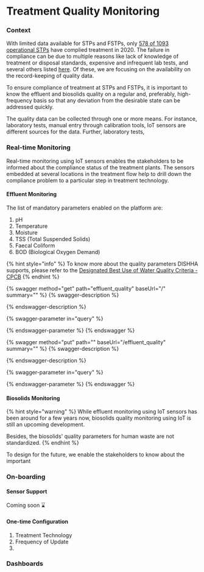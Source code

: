 # Treatment Quality Monitoring

### Context

With limited data available for STPs and FSTPs, only [578 of 1093 operational STPs](https://cpcb.nic.in/openpdffile.php?id=UmVwb3J0RmlsZXMvMTIyOF8xNjE1MTk2MzIyX21lZGlhcGhvdG85NTY0LnBkZg==) have complied treatment in 2020. The failure in compliance can be due to multiple reasons like lack of knowledge of treatment or disposal standards, expensive and infrequent lab tests, and several others listed [here](https://miro.com/app/board/o9J\_lbLj6ps=/?moveToWidget=3074457358634878411\&cot=14). Of these, we are focusing on the availability on the record-keeping of quality data.&#x20;

To ensure compliance of treatment at STPs and FSTPs, it is important to know the effluent and biosolids quality on a regular and, preferably, high-frequency basis so that any deviation from the desirable state can be addressed quickly.

The quality data can be collected through one or more means. For instance, laboratory tests, manual entry through calibration tools, IoT sensors are different sources for the data. Further, laboratory tests,&#x20;

### Real-time Monitoring

Real-time monitoring using IoT sensors enables the stakeholders to be informed about the compliance status of the treatment plants. The sensors embedded at several locations in the treatment flow help to drill down the compliance problem to a particular step in treatment technology.

#### Effluent Monitoring

The list of mandatory parameters enabled on the platform are:

1. pH
2. Temperature
3. Moisture
4. TSS (Total Suspended Solids)
5. Faecal Coliform
6. BOD (Biological Oxygen Demand)

{% hint style="info" %}
To know more about the quality parameters DISHHA supports, please refer to the [Designated Best Use of Water Quality Criteria - CPCB](https://cpcb.nic.in/wqm/Designated\_Best\_Use\_Water\_Quality\_Criteria.pdf)
{% endhint %}



{% swagger method="get" path="effluent_quality" baseUrl="/" summary="" %}
{% swagger-description %}

{% endswagger-description %}

{% swagger-parameter in="query" %}

{% endswagger-parameter %}
{% endswagger %}

{% swagger method="put" path="" baseUrl="/effluent_quality" summary="" %}
{% swagger-description %}

{% endswagger-description %}

{% swagger-parameter in="query" %}

{% endswagger-parameter %}
{% endswagger %}

####

#### Biosolids Monitoring

{% hint style="warning" %}
While effluent monitoring using IoT sensors has been around for a few years now, biosolids quality monitoring using IoT is still an upcoming development.

Besides, the biosolids' quality parameters for human waste are not standardized.
{% endhint %}

To design for the future, we enable the stakeholders to know about the important

### On-boarding&#x20;

#### Sensor Support

Coming soon :hourglass:

#### One-time Configuration

1. Treatment Technology
2. Frequency of Update
3.

### Dashboards
